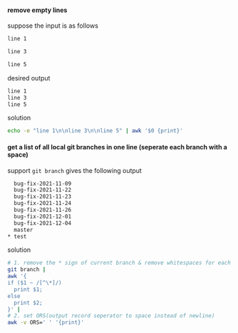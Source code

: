 #### remove empty lines

suppose the input is as follows

```sh
line 1

line 3

line 5
```

desired output

```sh
line 1
line 3
line 5
```

solution

```sh
echo -e "line 1\n\nline 3\n\nline 5" | awk '$0 {print}'
```

#### get a list of all local git branches in one line (seperate each branch with a space)

support `git branch` gives the following output

```sh
  bug-fix-2021-11-09
  bug-fix-2021-11-22
  bug-fix-2021-11-23
  bug-fix-2021-11-24
  bug-fix-2021-11-26
  bug-fix-2021-12-01
  bug-fix-2021-12-04
  master
* test
```

solution

```sh
# 1. remove the * sign of current branch & remove whitespaces for each line
git branch | 
awk '{ 
if ($1 ~ /[^\*]/) 
  print $1;
else
  print $2;
}' |
# 2. set ORS(output record seperator to space instead of newline)
awk -v ORS=' ' '{print}'
```


